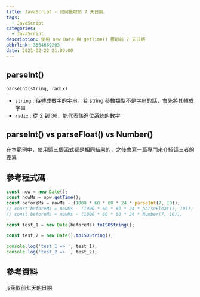 ```yaml
---
title: JavaScript - 如何獲取前 7 天日期
tags:
  - JavaScript
categories:
  - JavaScript
description: 使用 new Date 與 getTime() 獲取前 7 天日期
abbrlink: 3564669203
date: 2021-02-22 21:00:00
---
```

## parseInt()

`parseInt(string, radix)`

* `string` : 待轉成數字的字串。若 string 參數類型不是字串的話，會先將其轉成字串
* `radix` : 從 2 到 36，能代表該進位系統的數字

## parseInt() vs parseFloat() vs Number()

在本範例中，使用這三個函式都是相同結果的，之後會寫一篇專門來介紹這三者的差異

## 參考程式碼

``` JavaScript
const now = new Date();
const nowMs = now.getTime();
const beforeMs = nowMs - (1000 * 60 * 60 * 24 * parseInt(7, 10));
// const beforeMs = nowMs - (1000 * 60 * 60 * 24 * parseFloat(7, 10));
// const beforeMs = nowMs - (1000 * 60 * 60 * 24 * Number(7, 10));

const test_1 = new Date(beforeMs).toISOString();

const test_2 = new Date().toISOString();

console.log('test_1 => ', test_1);
console.log('test_2 => ', test_2);
```

## 參考資料

[js获取前七天的日期](https://blog.csdn.net/liuguochao1024/article/details/79576365?utm_medium=distribute.pc_relevant.none-task-blog-BlogCommendFromBaidu-1.control&depth_1-utm_source=distribute.pc_relevant.none-task-blog-BlogCommendFromBaidu-1.control)
